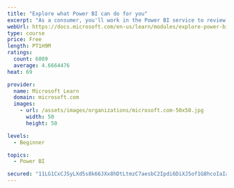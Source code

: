 ```yaml
---
title: "Explore what Power BI can do for you"
excerpt: "As a consumer, you'll work in the Power BI service to review and interact with content that has been shared with you. This module provides the foundational information that you need to work effectively in the Power BI service."
webUrl: https://docs.microsoft.com/en-us/learn/modules/explore-power-bi-service/
type: course
price: Free
length: PT1H9M
ratings:
  count: 6089
  average: 4.6664476
heat: 69

provider:
  name: Microsoft Learn
  domain: microsoft.com
  images:
    - url: /assets/images/organizations/microsoft.com-50x50.jpg
      width: 50
      height: 50

levels:
  - Beginner

topics:
  - Power BI

secured: "11LG1CxCJSyLXd5s8k66JXx8hDtLtmzC7aesbC2Ipdi6DiXJ5of1G8hcoIaIaTTISdp0Ofir5YmcC/2oIbMahkbrbrCpbI+L5C5mEjdhSuj7nXKVYOl6r7rB6ugKpKNNvgEpidUN0+SIQoAf2XfvYIipTW1JsFZuzbEh0LIoZdHuwV4eNdfMcFWFtY9pBU2IWtH4Y9nxxRHkj8UKXc/eALUDEZ3UHlOrKYjrISp4EiIs/YLgnX238aXLiYnk0fFvwsvx9jGRObsfSgMVYuZZ+oqo53rq+lZEt8EZHtAw7VBad2gHpyLEamiSFBJTIunnYG87kWwL1gRHfG7e4lPjiA4qCAkuujvLvk6JUwGFGzQKJXNeWm3IKFGNOQx1jZCnAeA/DYiKjlioD6Io4VbtiQ==;8rj8+Q9Jdd+QwZxU9ozL4A=="
---
```


